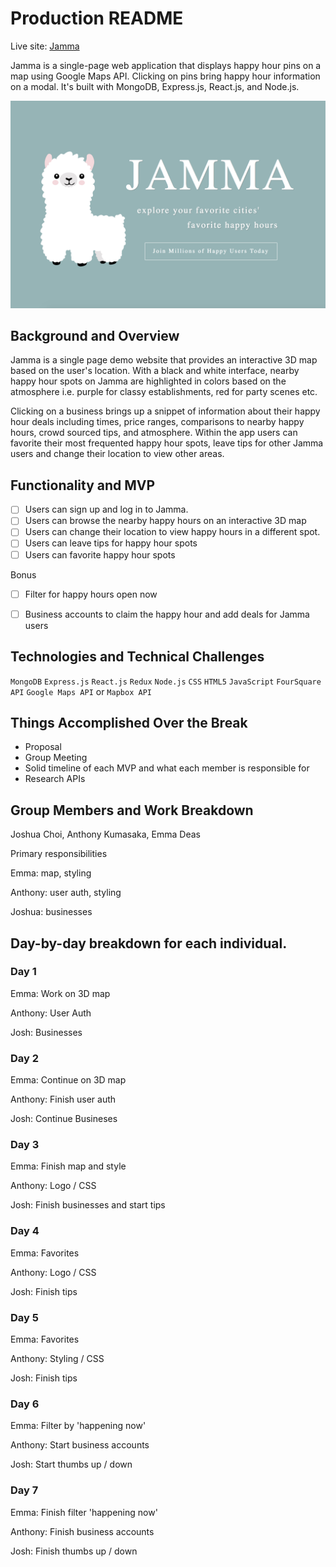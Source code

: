 # Production README

Live site: [Jamma](https://jamma-llama.herokuapp.com)

Jamma is a single-page web application that displays happy hour pins on a map using Google Maps API. Clicking on pins bring happy hour information on a modal. It's built with MongoDB, Express.js, React.js, and Node.js. 

![IntroPng](./app/assets/images/readme/jamma_homepage.png)

## Background and Overview

Jamma is a single page demo website that provides an interactive 3D map based on the user's location. With a black and white interface, nearby happy hour spots on Jamma are highlighted in colors based on the atmosphere i.e. purple for classy establishments, red for party scenes etc. 

Clicking on a business brings up a snippet of information about their happy hour deals including times, price ranges, comparisons to nearby happy hours, crowd sourced tips, and atmosphere. Within the app users can favorite their most frequented happy hour spots, leave tips for other Jamma users and change their location to view other areas. 


## Functionality and MVP

- [ ] Users can sign up and log in to Jamma. 
- [ ] Users can browse the nearby happy hours on an interactive 3D map 
- [ ] Users can change their location to view happy hours in a different spot. 
- [ ] Users can leave tips for happy hour spots 
- [ ] Users can favorite happy hour spots 

Bonus
- [ ] Filter for happy hours open now
- [ ] Business accounts to claim the happy hour and add deals for Jamma users


## Technologies and Technical Challenges

`MongoDB` `Express.js` `React.js` `Redux` `Node.js` `CSS` `HTML5` `JavaScript` `FourSquare API` `Google Maps API` or `Mapbox API`

## Things Accomplished Over the Break

* Proposal
* Group Meeting
* Solid timeline of each MVP and what each member is responsible for 
* Research APIs

## Group Members and Work Breakdown
 
Joshua Choi, Anthony Kumasaka, Emma Deas

Primary responsibilities

Emma: map, styling

Anthony: user auth, styling

Joshua: businesses

## Day-by-day breakdown for each individual.

### Day 1
Emma: Work on 3D map

Anthony: User Auth

Josh: Businesses

### Day 2
Emma: Continue on 3D map

Anthony: Finish user auth

Josh: Continue Busineses 

### Day 3

Emma: Finish map and style

Anthony: Logo / CSS

Josh: Finish businesses and start tips 

### Day 4

Emma: Favorites

Anthony: Logo / CSS 

Josh: Finish tips 

### Day 5

Emma: Favorites

Anthony: Styling / CSS

Josh: Finish tips 

### Day 6

Emma: Filter by 'happening now'

Anthony: Start business accounts

Josh: Start thumbs up / down

### Day 7

Emma: Finish filter 'happening now'

Anthony: Finish business accounts

Josh: Finish thumbs up / down
